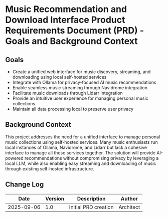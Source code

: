 # Music Recommendation and Download Interface Product Requirements Document (PRD) - Goals and Background Context

## Goals

- Create a unified web interface for music discovery, streaming, and downloading using local self-hosted services
- Integrate with Ollama for privacy-focused AI music recommendations
- Enable seamless music streaming through Navidrome integration
- Facilitate music downloads through Lidarr integration
- Provide an intuitive user experience for managing personal music collections
- Maintain all data processing local to preserve user privacy

## Background Context

This project addresses the need for a unified interface to manage personal music collections using self-hosted services. Many music enthusiasts run local instances of Ollama, Navidrome, and Lidarr but lack a cohesive interface to manage all these services together. The solution will provide AI-powered recommendations without compromising privacy by leveraging a local LLM, while also enabling easy streaming and downloading of music through existing self-hosted infrastructure.

## Change Log

| Date | Version | Description | Author |
|------|---------|-------------|--------|
| 2025-09-06 | 1.0 | Initial PRD creation | Architect |